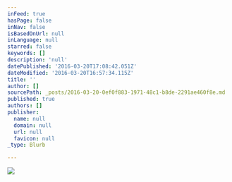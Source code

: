 ```yaml
---
inFeed: true
hasPage: false
inNav: false
isBasedOnUrl: null
inLanguage: null
starred: false
keywords: []
description: 'null'
datePublished: '2016-03-20T17:08:42.051Z'
dateModified: '2016-03-20T16:57:34.115Z'
title: ''
author: []
sourcePath: _posts/2016-03-20-0ef0f883-1971-48c1-b8de-2291ae460f8e.md
published: true
authors: []
publisher:
  name: null
  domain: null
  url: null
  favicon: null
_type: Blurb

---
```

![](https://the-grid-user-content.s3-us-west-2.amazonaws.com/14c80989-231f-4b18-8186-4799bebd6f65.jpg)